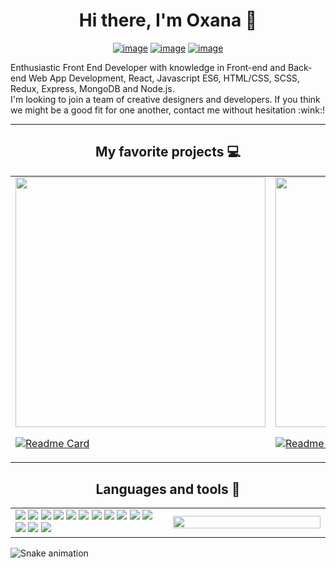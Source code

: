 # <div align="center" width="100%"> Hi there, I'm Oxana  👋</div>
<div align="center" width="100%">

[![image](https://img.shields.io/badge/PORTFOLIO-{8B89CC}?style=for-the-badge&logoColor=white)](https://oth21dev.github.io/portfolio/)
[![image](https://img.shields.io/badge/LinkedIn-0077B5?style=for-the-badge&logo=linkedin&logoColor=white)](https://www.linkedin.com/in/oxana-theis-417922158/)
[![image](https://img.shields.io/badge/ProtonMail-8B89CC?style=for-the-badge&logo=protonmail&logoColor=white)](mailto:otheis@protonmail.com)



</div>


 <p>Enthusiastic Front End Developer with knowledge in Front-end and Back-end Web App Development, React, Javascript ES6, HTML/CSS, SCSS, Redux, Express, MongoDB and Node.js.<br/>
I'm looking to join a team of creative designers and developers. If you think we might be a good fit for one another, contact me without hesitation :wink:!
</p>

___________________________________________________________________________________________________________________________________________________________________

## <div align="center" width="100%"> My favorite projects :computer: </div>

    
                         
<table>             
<tr width="100%">


</tr>
  
<tr>
<td >
<div>
  <img width="400px"  src ='https://user-images.githubusercontent.com/81259062/210135092-4dde0fcc-38a4-4ec3-8b9d-90da0f6d94a2.gif'>
  </div>

[![Readme Card](https://github-readme-stats.vercel.app/api/pin/?username=OTH21DEV&repo=OxanaTheis_13_03082022&theme=transparent)](https://github.com/OTH21DEV/OxanaTheis_13_03082022)
  
  
  
  
</td>



<td >

<div>
  <img width="400px" src ='https://user-images.githubusercontent.com/81259062/210135209-7356c66e-3878-4167-82cf-1a6a1ac194fd.gif'>
  </div>

[![Readme Card](https://github-readme-stats.vercel.app/api/pin/?username=OTH21DEV&repo=OxanaTheis_7_02012022&theme=transparent)](https://github.com/OTH21DEV/OxanaTheis_7_02012022)
  
<!--add one more card for test
  
  <div>
  <img width="400px" src ='https://user-images.githubusercontent.com/81259062/210132366-3a5dcbca-20be-4f9c-926c-c9a1e59b87df.gif'>
  </div>

[![Readme Card](https://github-readme-stats.vercel.app/api/pin/?username=OTH21DEV&repo=OxanaTheis_7_02012022&theme=transparent)](https://github.com/OTH21DEV/OxanaTheis_7_02012022)
  -->
  
</td>
    </tr>
</table>
                         
## <div align="center" width="100%"> Languages and tools :hammer: </div>

<table >
<tr width="100%">


</tr>
<tr>
<td width="50%">
<img src="https://img.shields.io/badge/JavaScript-323330?style=for-the-badge&logo=javascript&logoColor=F7DF1E">
  <img src="https://img.shields.io/badge/React-20232A?style=for-the-badge&logo=react&logoColor=61DAFB">
  <img src="https://img.shields.io/badge/HTML5-E34F26?style=for-the-badge&logo=html5&logoColor=white">
 <img src="https://img.shields.io/badge/CSS3-1572B6?style=for-the-badge&logo=css3&logoColor=white">
    <img src="https://img.shields.io/badge/styled--components-DB7093?style=for-the-badge&logo=styled-components&logoColor=white">
   <img src="https://img.shields.io/badge/GitHub-100000?style=for-the-badge&logo=github&logoColor=white">
   <img src="https://img.shields.io/badge/Redux-593D88?style=for-the-badge&logo=redux&logoColor=white">
   <img src="https://img.shields.io/badge/Figma-F24E1E?style=for-the-badge&logo=figma&logoColor=white">
   <img src="https://img.shields.io/badge/gimp-5C5543?style=for-the-badge&logo=gimp&logoColor=white">
   <img src="https://img.shields.io/badge/Sass-CC6699?style=for-the-badge&logo=sass&logoColor=white">
   <img src="https://img.shields.io/badge/Heroku-430098?style=for-the-badge&logo=heroku&logoColor=white">
   <img src="https://img.shields.io/badge/VSCode-0078D4?style=for-the-badge&logo=visual%20studio%20code&logoColor=white">
  <img src="https://img.shields.io/badge/MongoDB-4EA94B?style=for-the-badge&logo=mongodb&logoColor=white">
<img src="https://img.shields.io/badge/Express.js-000000?style=for-the-badge&logo=express&logoColor=white">

  </div>
</td>
<td >

  <img src="https://github-readme-stats.vercel.app/api/top-langs/?username=OTH21DEV&layout=compact&theme=transparent" width="100%"/>

  
</td>
</tr>
</table>


![Snake animation](https://raw.githubusercontent.com/{github.com/OTH21DEV}/{github.com/OTH21DEV}/output/github-contribution-grid-snake-dark.svg)


<!--
[![Top Langs](https://github-readme-stats.vercel.app/api/top-langs/?username=OTH21DEV&layout=compact)](https://github.com/OTH21DEV/github-readme-stats)

Here are some ideas to get you started:

Hi there, I'm Oxana 😄
- 🌱 I’m currently learning ...
- 👯 I’m looking to collaborate on ...
- 🤔 I’m looking for help with ...
- 💬 Ask me about ...
- 📫 How to reach me: ...
- 😄 Pronouns: ...
- ⚡ Fun fact: ...
-->
